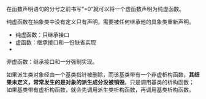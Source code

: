 在函数声明语句的分号之前书写“=0”就可以将一个虚函数声明为纯虚函数。 

纯虚函数在抽象类中没有定义只有声明，需要被任何继承他的具象类重新声明。 

- 纯虚函数：只继承接口
-  虚函数：继承接口和一份缺省实现
- 
 非虚函数：继承接口和一分强制实现。

如果派生类对象经由一个基类指针被删除，而该基类带有一个非虚析构函数，**其结果未定义，常常发生的是对象的派生成分没被销毁**。只是调用基类的析构函数； 如果基类带有虚析构函数，就会先调用派生类析构函数，再调用基类析构函数。 
